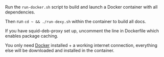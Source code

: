 Run the `run-docker.sh` script to build and launch a Docker container with all dependencies.

Then run `cd ~ && ./run-dexy.sh` within the container to build all docs.

If you have squid-deb-proxy set up, uncomment the line in Dockerfile which enables package caching.

You only need [Docker](https://www.docker.io/) installed + a working internet
connection, everything else will be downloaded and installed in the container.
